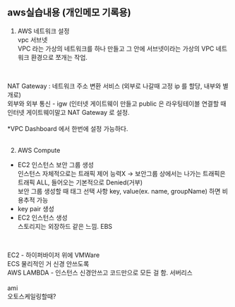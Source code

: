 ## aws실습내용 (개인메모 기록용)

1. AWS 네트워크 설정<br>
vpc 서브넷<br>
VPC 라는 가상의  네트워크를 하나 만들고 그 안에 서브넷이라는 가상의 VPC 네트워크 환경으로 쪼개는 작업.<br>
<br>

NAT Gateway : 네트워크 주소 변환 서비스 (외부로 나갈때 고정 ip 를 할당, 내부와 별개로)<br>
외부와 외부 통신 - igw (인터넷 게이트웨이 만들고  public 은 라우팅테이블 연결할 때 인터넷 게이트웨이말고 NAT Gateway 로 설정.<br>
<br>
*VPC Dashboard 에서 한번에 설정 가능하다.<br>
<br>

2. AWS Compute <br>
- EC2 인스턴스 보안 그룹 생성<br>
인스턴스 자체적으로는 트래픽 제어 능력X -> 보안그룹 상에서는 나가는 트래픽은 트래픽 ALL, 들어오는 기본적으로 Denied(거부)<br>
보안 그룹 생성할 때 태그 선택 사항 key, value(ex. name, groupName) 하면 비용추적 가능<br>
- key pair 생성<br>
- EC2 인스턴스 생성<br>
스토리지는 외장하드 같은 느낌. EBS <br>
<br>

EC2 - 하이퍼바이저 위에 VMWare <br>
ECS
물리적인 거 신경 안쓰도록<br>
AWS LAMBDA - 인스턴스 신경안쓰고 코드만으로 모든 걸 함. 서버리스<br>
<br>
ami<br>
오토스케일링할때?<br>

